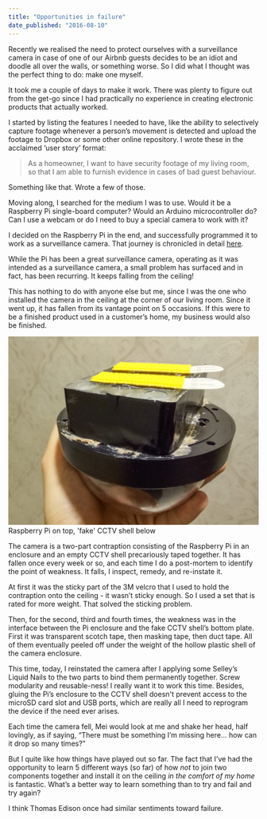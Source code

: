 ```yaml
---
title: "Opportunities in failure"
date_published: "2016-08-10"
---
```


Recently we realised the need to protect ourselves with a surveillance camera in case of one of our Airbnb guests decides to be an idiot and doodle all over the walls, or something worse. So I did what I thought was the perfect thing to do: make one myself.

It took me a couple of days to make it work. There was plenty to figure out from the get-go since I had practically no experience in creating electronic products that actually worked.

I started by listing the features I needed to have, like the ability to selectively capture footage whenever a person’s movement is detected and upload the footage to Dropbox or some other online repository. I wrote these in the acclaimed ‘user story’ format:

> As a homeowner, I want to have security footage of my living room, so that I am able to furnish evidence in cases of bad guest behaviour.

Something like that. Wrote a few of those.

Moving along, I searched for the medium I was to use. Would it be a Raspberry Pi single-board computer? Would an Arduino microcontroller do? Can I use a webcam or do I need to buy a special camera to work with it?

I decided on the Raspberry Pi in the end, and successfully programmed it to work as a surveillance camera. That journey is chronicled in detail [here](https://medium.com/getting-technical).

While the Pi has been a great surveillance camera, operating as it was intended as a surveillance camera, a small problem has surfaced and in fact, has been recurring. It keeps falling from the ceiling!

This has nothing to do with anyone else but me, since I was the one who installed the camera in the ceiling at the corner of our living room. Since it went up, it has fallen from its vantage point on 5 occasions. If this were to be a finished product used in a customer’s home, my business would also be finished.

![cctv contraption homemade](images/cctv-contraption_nickang_edited-1024x768.jpg) Raspberry Pi on top, 'fake' CCTV shell below

The camera is a two-part contraption consisting of the Raspberry Pi in an enclosure and an empty CCTV shell precariously taped together. It has fallen once every week or so, and each time I do a post-mortem to identify the point of weakness. It falls, I inspect, remedy, and re-instate it.

At first it was the sticky part of the 3M velcro that I used to hold the contraption onto the ceiling - it wasn’t sticky enough. So I used a set that is rated for more weight. That solved the sticking problem.

Then, for the second, third and fourth times, the weakness was in the interface between the Pi enclosure and the fake CCTV shell’s bottom plate. First it was transparent scotch tape, then masking tape, then duct tape. All of them eventually peeled off under the weight of the hollow plastic shell of the camera enclosure.

This time, today, I reinstated the camera after I applying some Selley’s Liquid Nails to the two parts to bind them permanently together. Screw modularity and reusable-ness! I really want it to work this time. Besides, gluing the Pi’s enclosure to the CCTV shell doesn't prevent access to the microSD card slot and USB ports, which are really all I need to reprogram the device if the need ever arises.

Each time the camera fell, Mei would look at me and shake her head, half lovingly, as if saying, “There must be something I’m missing here… how can it drop so many times?”

But I quite like how things have played out so far. The fact that I’ve had the opportunity to learn 5 different ways (so far) of how _not_ to join two components together and install it on the ceiling _in the comfort of my home_ is fantastic. What’s a better way to learn something than to try and fail and try again?

I think Thomas Edison once had similar sentiments toward failure.
